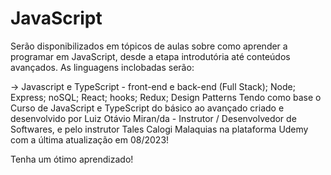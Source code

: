 # JavaScript
Serão disponibilizados em tópicos de aulas sobre como aprender a programar em JavaScript, desde a etapa introdutória até conteúdos avançados.
As linguagens inclobadas serão: 

-> Javascript e TypeScript - front-end e back-end (Full Stack); Node; Express; noSQL; React; hooks; Redux; Design Patterns
Tendo como base o Curso de JavaScript e TypeScript do básico ao avançado criado e desenvolvido por Luiz Otávio Miran/da - Instrutor / Desenvolvedor de Softwares, e pelo instrutor Tales Calogi Malaquias na plataforma Udemy com a última atualização em 08/2023!

Tenha um ótimo aprendizado!
